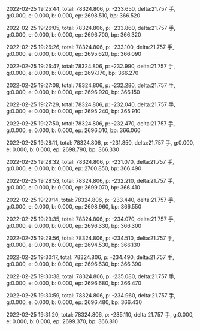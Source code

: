 2022-02-25 19:25:44, total: 78324.806, p: -233.650, delta:21.757 手, g:0.000, e: 0.000, b: 0.000, ep: 2698.510, bp: 366.520

2022-02-25 19:26:05, total: 78324.806, p: -233.860, delta:21.757 手, g:0.000, e: 0.000, b: 0.000, ep: 2696.700, bp: 366.320

2022-02-25 19:26:26, total: 78324.806, p: -233.100, delta:21.757 手, g:0.000, e: 0.000, b: 0.000, ep: 2695.620, bp: 366.090

2022-02-25 19:26:47, total: 78324.806, p: -232.990, delta:21.757 手, g:0.000, e: 0.000, b: 0.000, ep: 2697.170, bp: 366.270

2022-02-25 19:27:08, total: 78324.806, p: -232.280, delta:21.757 手, g:0.000, e: 0.000, b: 0.000, ep: 2696.920, bp: 366.150

2022-02-25 19:27:29, total: 78324.806, p: -232.040, delta:21.757 手, g:0.000, e: 0.000, b: 0.000, ep: 2695.240, bp: 365.910

2022-02-25 19:27:50, total: 78324.806, p: -232.470, delta:21.757 手, g:0.000, e: 0.000, b: 0.000, ep: 2696.010, bp: 366.060

2022-02-25 19:28:11, total: 78324.806, p: -231.850, delta:21.757 手, g:0.000, e: 0.000, b: 0.000, ep: 2698.790, bp: 366.330

2022-02-25 19:28:32, total: 78324.806, p: -231.070, delta:21.757 手, g:0.000, e: 0.000, b: 0.000, ep: 2700.850, bp: 366.490

2022-02-25 19:28:53, total: 78324.806, p: -232.210, delta:21.757 手, g:0.000, e: 0.000, b: 0.000, ep: 2699.070, bp: 366.410

2022-02-25 19:29:14, total: 78324.806, p: -233.440, delta:21.757 手, g:0.000, e: 0.000, b: 0.000, ep: 2698.960, bp: 366.550

2022-02-25 19:29:35, total: 78324.806, p: -234.070, delta:21.757 手, g:0.000, e: 0.000, b: 0.000, ep: 2696.330, bp: 366.300

2022-02-25 19:29:56, total: 78324.806, p: -234.510, delta:21.757 手, g:0.000, e: 0.000, b: 0.000, ep: 2694.530, bp: 366.130

2022-02-25 19:30:17, total: 78324.806, p: -234.490, delta:21.757 手, g:0.000, e: 0.000, b: 0.000, ep: 2696.630, bp: 366.390

2022-02-25 19:30:38, total: 78324.806, p: -235.080, delta:21.757 手, g:0.000, e: 0.000, b: 0.000, ep: 2696.680, bp: 366.470

2022-02-25 19:30:59, total: 78324.806, p: -234.960, delta:21.757 手, g:0.000, e: 0.000, b: 0.000, ep: 2696.480, bp: 366.430

2022-02-25 19:31:20, total: 78324.806, p: -235.110, delta:21.757 手, g:0.000, e: 0.000, b: 0.000, ep: 2699.370, bp: 366.810